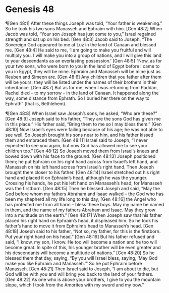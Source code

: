 # Genesis 48

¶[Gen 48:1] After these things Joseph was told, “Your father is weakening.” So he took his two sons Manasseh and Ephraim with him.
[Gen 48:2] When Jacob was told, “Your son Joseph has just come to you,” Israel regained strength and sat up on his bed.
[Gen 48:3] Jacob said to Joseph, “The Sovereign God appeared to me at Luz in the land of Canaan and blessed me.
[Gen 48:4] He said to me, ‘I am going to make you fruitful and will multiply you. I will make you into a group of nations, and I will give this land to your descendants as an everlasting possession.’
[Gen 48:5] “Now, as for your two sons, who were born to you in the land of Egypt before I came to you in Egypt, they will be mine. Ephraim and Manasseh will be mine just as Reuben and Simeon are.
[Gen 48:6] Any children that you father after them will be yours; they will be listed under the names of their brothers in their inheritance.
[Gen 48:7] But as for me, when I was returning from Paddan, Rachel died – to my sorrow – in the land of Canaan. It happened along the way, some distance from Ephrath. So I buried her there on the way to Ephrath” (that is, Bethlehem).

¶[Gen 48:8] When Israel saw Joseph’s sons, he asked, “Who are these?”
[Gen 48:9] Joseph said to his father, “They are the sons God has given me in this place.” His father said, “Bring them to me so I may bless them.”
[Gen 48:10] Now Israel’s eyes were failing because of his age; he was not able to see well. So Joseph brought his sons near to him, and his father kissed them and embraced them.
[Gen 48:11] Israel said to Joseph, “I never expected to see you again, but now God has allowed me to see your children too.”
[Gen 48:12] So Joseph moved them from Israel’s knees and bowed down with his face to the ground.
[Gen 48:13] Joseph positioned them; he put Ephraim on his right hand across from Israel’s left hand, and Manasseh on his left hand across from Israel’s right hand. Then Joseph brought them closer to his father.
[Gen 48:14] Israel stretched out his right hand and placed it on Ephraim’s head, although he was the younger. Crossing his hands, he put his left hand on Manasseh’s head, for Manasseh was the firstborn.
[Gen 48:15] Then he blessed Joseph and said, “May the God before whom my fathers Abraham and Isaac walked – the God who has been my shepherd all my life long to this day,
[Gen 48:16] the Angel who has protected me from all harm – bless these boys. May my name be named in them, and the name of my fathers Abraham and Isaac. May they grow into a multitude on the earth.”
[Gen 48:17] When Joseph saw that his father placed his right hand on Ephraim’s head, it displeased him. So he took his father’s hand to move it from Ephraim’s head to Manasseh’s head.
[Gen 48:18] Joseph said to his father, “Not so, my father, for this is the firstborn. Put your right hand on his head.”
[Gen 48:19] But his father refused and said, “I know, my son, I know. He too will become a nation and he too will become great. In spite of this, his younger brother will be even greater and his descendants will become a multitude of nations.”
[Gen 48:20] So he blessed them that day, saying, “By you will Israel bless, saying, ‘May God make you like Ephraim and Manasseh.’” So he put Ephraim before Manasseh.
[Gen 48:21] Then Israel said to Joseph, “I am about to die, but God will be with you and will bring you back to the land of your fathers.
[Gen 48:22] As one who is above your brothers, I give to you the mountain slope, which I took from the Amorites with my sword and my bow.”
